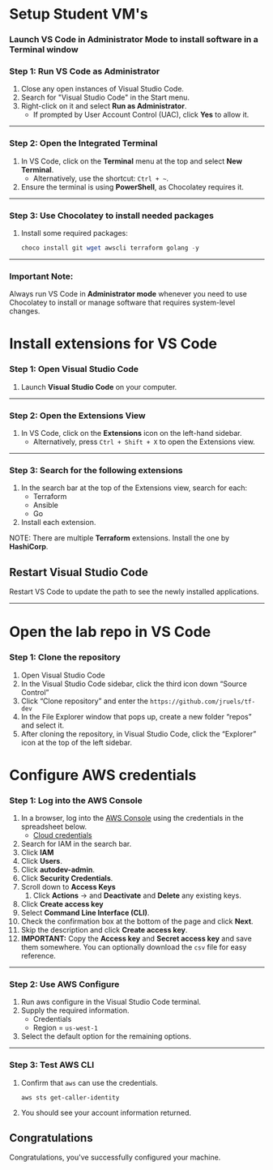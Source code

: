 # Setup Student VM's

### Launch VS Code in Administrator Mode to install software in a Terminal window

### Step 1: Run VS Code as Administrator

1. Close any open instances of Visual Studio Code.
2. Search for "Visual Studio Code" in the Start menu.
3. Right-click on it and select **Run as Administrator**.
   - If prompted by User Account Control (UAC), click **Yes** to allow it.

---

### **Step 2: Open the Integrated Terminal**

1. In VS Code, click on the **Terminal** menu at the top and select **New Terminal**.
   - Alternatively, use the shortcut: `Ctrl + ~`.
2. Ensure the terminal is using **PowerShell**, as Chocolatey requires it.

---

### **Step 3: Use Chocolatey to install needed packages**

1. Install some required packages:

   ```powershell
   choco install git wget awscli terraform golang -y
   ```

---

### **Important Note:**

Always run VS Code in **Administrator mode** whenever you need to use Chocolatey to install or manage software that requires system-level changes.

# Install extensions for VS Code

### **Step 1: Open Visual Studio Code**

1. Launch **Visual Studio Code** on your computer.

---

### **Step 2: Open the Extensions View**

1. In VS Code, click on the **Extensions** icon on the left-hand sidebar. 
   - Alternatively, press `Ctrl + Shift + X` to open the Extensions view.

---

### **Step 3: Search for the following extensions**

1. In the search bar at the top of the Extensions view, search for each:
   * Terraform
   * Ansible
   * Go
2. Install each extension. 

NOTE: There are multiple **Terraform** extensions. Install the one by **HashiCorp**.

## Restart Visual Studio Code

Restart VS Code to update the path to see the newly installed applications.

---

# Open the lab repo in VS Code

### Step 1: Clone the repository

1. Open Visual Studio Code
2. In the Visual Studio Code sidebar, click the third icon down “Source Control”
3. Click “Clone repository” and enter the `https://github.com/jruels/tf-dev`
4. In the File Explorer window that pops up, create a new folder “repos” and select it.
5. After cloning the repository, in Visual Studio Code, click the “Explorer” icon at the top of the left sidebar.

# Configure AWS credentials

### **Step 1: Log into the AWS Console**

1. In a browser, log into the [AWS Console](https://console.aws.amazon.com/) using the credentials in the spreadsheet below.
    * [Cloud credentials](https://docs.google.com/spreadsheets/d/1gTV6btPeIyyXylRkDn2_LNbWkf9BGU6wsi5eIb-ynLY/edit?gid=2103659978#gid=2103659978)
2. Search for IAM in the search bar.
3. Click **IAM**
4. Click **Users**.
5. Click **autodev-admin**.
6. Click **Security Credentials**.
7. Scroll down to **Access Keys**
   1. Click **Actions** -> and **Deactivate** and **Delete** any existing keys.
8. Click **Create access key**
9. Select **Command Line Interface (CLI)**. 
10. Check the confirmation box at the bottom of the page and click **Next**.
11. Skip the description and click **Create access key**.
12. **IMPORTANT:** Copy the **Access key** and **Secret access key** and save them somewhere. You can optionally download the `csv` file for easy reference. 

---

### **Step 2: Use AWS Configure**

1. Run aws configure in the Visual Studio Code terminal. 
2. Supply the required information.
   * Credentials 
   * Region = `us-west-1`
3. Select the default option for the remaining options.

---

### **Step 3: Test AWS CLI**

1. Confirm that `aws` can use the credentials.

   ```
   aws sts get-caller-identity
   ```

2. You should see your account information returned.



## Congratulations

Congratulations, you've successfully configured your machine.
